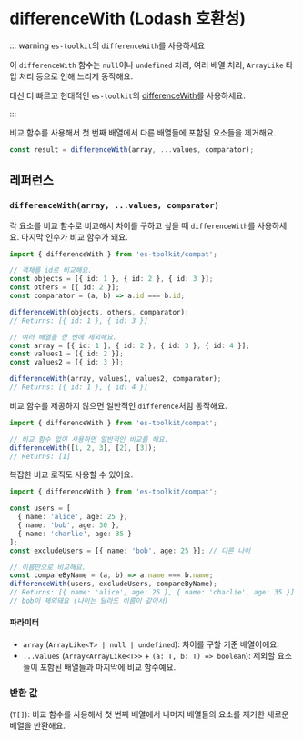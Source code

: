 # differenceWith (Lodash 호환성)

::: warning `es-toolkit`의 `differenceWith`를 사용하세요

이 `differenceWith` 함수는 `null`이나 `undefined` 처리, 여러 배열 처리, `ArrayLike` 타입 처리 등으로 인해 느리게 동작해요.

대신 더 빠르고 현대적인 `es-toolkit`의 [differenceWith](../../array/differenceWith.md)를 사용하세요.

:::

비교 함수를 사용해서 첫 번째 배열에서 다른 배열들에 포함된 요소들을 제거해요.

```typescript
const result = differenceWith(array, ...values, comparator);
```

## 레퍼런스

### `differenceWith(array, ...values, comparator)`

각 요소를 비교 함수로 비교해서 차이를 구하고 싶을 때 `differenceWith`를 사용하세요. 마지막 인수가 비교 함수가 돼요.

```typescript
import { differenceWith } from 'es-toolkit/compat';

// 객체를 id로 비교해요.
const objects = [{ id: 1 }, { id: 2 }, { id: 3 }];
const others = [{ id: 2 }];
const comparator = (a, b) => a.id === b.id;

differenceWith(objects, others, comparator);
// Returns: [{ id: 1 }, { id: 3 }]

// 여러 배열을 한 번에 제외해요.
const array = [{ id: 1 }, { id: 2 }, { id: 3 }, { id: 4 }];
const values1 = [{ id: 2 }];
const values2 = [{ id: 3 }];

differenceWith(array, values1, values2, comparator);
// Returns: [{ id: 1 }, { id: 4 }]
```

비교 함수를 제공하지 않으면 일반적인 `difference`처럼 동작해요.

```typescript
import { differenceWith } from 'es-toolkit/compat';

// 비교 함수 없이 사용하면 일반적인 비교를 해요.
differenceWith([1, 2, 3], [2], [3]);
// Returns: [1]
```

복잡한 비교 로직도 사용할 수 있어요.

```typescript
import { differenceWith } from 'es-toolkit/compat';

const users = [
  { name: 'alice', age: 25 },
  { name: 'bob', age: 30 },
  { name: 'charlie', age: 35 }
];
const excludeUsers = [{ name: 'bob', age: 25 }]; // 다른 나이

// 이름만으로 비교해요.
const compareByName = (a, b) => a.name === b.name;
differenceWith(users, excludeUsers, compareByName);
// Returns: [{ name: 'alice', age: 25 }, { name: 'charlie', age: 35 }]
// bob이 제외돼요 (나이는 달라도 이름이 같아서)
```

#### 파라미터

- `array` (`ArrayLike<T> | null | undefined`): 차이를 구할 기준 배열이에요.
- `...values` (`Array<ArrayLike<T>>` + `(a: T, b: T) => boolean`): 제외할 요소들이 포함된 배열들과 마지막에 비교 함수예요.

### 반환 값

(`T[]`): 비교 함수를 사용해서 첫 번째 배열에서 나머지 배열들의 요소를 제거한 새로운 배열을 반환해요.
